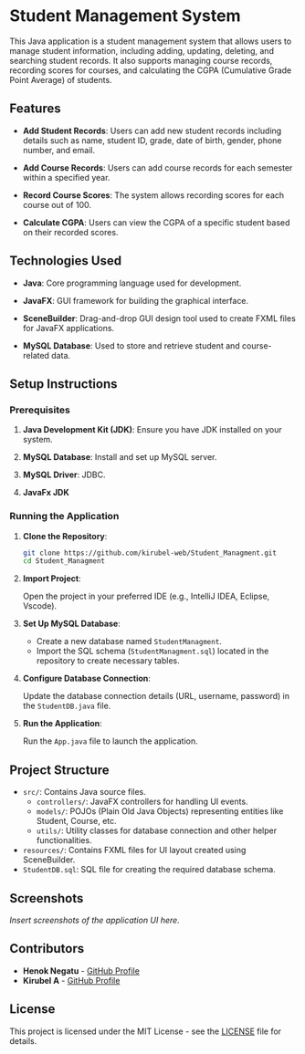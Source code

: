 # Student Management System

This Java application is a student management system that allows users to manage student information, including adding, updating, deleting, and searching student records. It also supports managing course records, recording scores for courses, and calculating the CGPA (Cumulative Grade Point Average) of students.

## Features

- **Add Student Records**: Users can add new student records including details such as name, student ID, grade, date of birth, gender, phone number, and email.

- **Add Course Records**: Users can add course records for each semester within a specified year.

- **Record Course Scores**: The system allows recording scores for each course out of 100.

- **Calculate CGPA**: Users can view the CGPA of a specific student based on their recorded scores.

## Technologies Used

- **Java**: Core programming language used for development.

- **JavaFX**: GUI framework for building the graphical interface.

- **SceneBuilder**: Drag-and-drop GUI design tool used to create FXML files for JavaFX applications.

- **MySQL Database**: Used to store and retrieve student and course-related data.

## Setup Instructions

### Prerequisites

1. **Java Development Kit (JDK)**: Ensure you have JDK installed on your system.

2. **MySQL Database**: Install and set up MySQL server.

3. **MySQL Driver**: JDBC.

4. **JavaFx JDK**

### Running the Application

1. **Clone the Repository**:

   ```bash
   git clone https://github.com/kirubel-web/Student_Managment.git
   cd Student_Managment
   ```

2. **Import Project**:

   Open the project in your preferred IDE (e.g., IntelliJ IDEA, Eclipse, Vscode).

3. **Set Up MySQL Database**:

   - Create a new database named `StudentManagment`.
   - Import the SQL schema (`StudentManagment.sql`) located in the repository to create necessary tables.

4. **Configure Database Connection**:

   Update the database connection details (URL, username, password) in the `StudentDB.java` file.

5. **Run the Application**:

   Run the `App.java` file to launch the application.

## Project Structure

- `src/`: Contains Java source files.
  - `controllers/`: JavaFX controllers for handling UI events.
  - `models/`: POJOs (Plain Old Java Objects) representing entities like Student, Course, etc.
  - `utils/`: Utility classes for database connection and other helper functionalities.
- `resources/`: Contains FXML files for UI layout created using SceneBuilder.
- `StudentDB.sql`: SQL file for creating the required database schema.

## Screenshots

_Insert screenshots of the application UI here._

## Contributors

- **Henok Negatu** - [GitHub Profile](https://github.com/HenokNegatu)
- **Kirubel A** - [GitHub Profile](https://github.com/kirubel-web)

## License

This project is licensed under the MIT License - see the [LICENSE](LICENSE) file for details.

